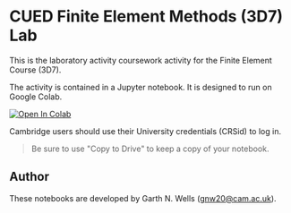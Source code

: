 # CUED Finite Element Methods (3D7) Lab

This is the laboratory activity coursework activity for the Finite
Element Course (3D7).

The activity is contained in a Jupyter notebook. It is designed to run
on Google Colab.

[![Open In Colab](https://colab.research.google.com/assets/colab-badge.svg)](https://colab.research.google.com/github/garth-wells/CUED-3D7-Lab)

Cambridge users should use their University credentials (CRSid) to log
in.

> Be sure to use "Copy to Drive" to keep a copy of your notebook.

## Author

These notebooks are developed by Garth N. Wells (<gnw20@cam.ac.uk>).
